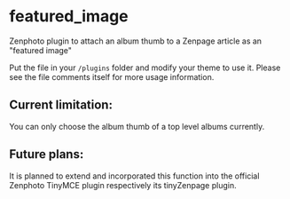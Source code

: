 featured_image
=========================================================================================
Zenphoto plugin to attach an album thumb to a Zenpage article as an "featured image"

Put the file in your `/plugins` folder and modify your theme to use it. Please see the file comments itself for more usage information.

Current limitation: 
-----------
You can only choose the album thumb of a top level albums currently.

Future plans: 
-------------
It is planned to extend and incorporated this function into the official Zenphoto TinyMCE plugin respectively its tinyZenpage plugin.
